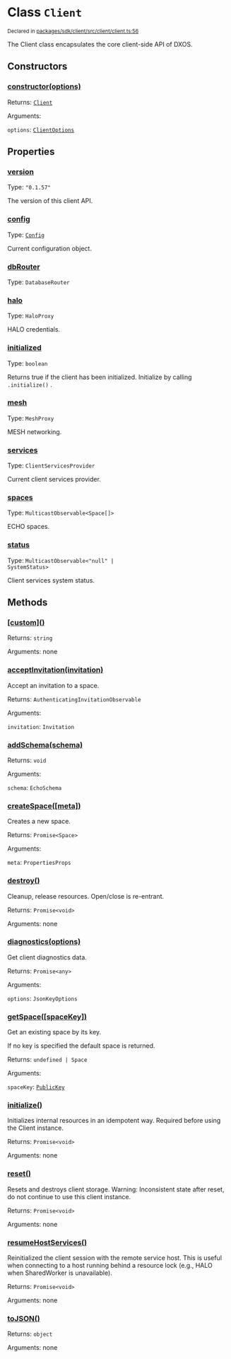 # Class `Client`
<sub>Declared in [packages/sdk/client/src/client/client.ts:56](https://github.com/dxos/dxos/blob/main/packages/sdk/client/src/client/client.ts#L56)</sub>


The Client class encapsulates the core client-side API of DXOS.

## Constructors
### [constructor(options)](https://github.com/dxos/dxos/blob/main/packages/sdk/client/src/client/client.ts#L78)




Returns: <code>[Client](/api/@dxos/client/classes/Client)</code>

Arguments: 

`options`: <code>[ClientOptions](/api/@dxos/client/types/ClientOptions)</code>



## Properties
### [version](https://github.com/dxos/dxos/blob/main/packages/sdk/client/src/client/client.ts#L60)
Type: <code>"0.1.57"</code>

The version of this client API.

### [config](https://github.com/dxos/dxos/blob/main/packages/sdk/client/src/client/client.ts#L115)
Type: <code>[Config](/api/@dxos/client/classes/Config)</code>

Current configuration object.

### [dbRouter](https://github.com/dxos/dxos/blob/main/packages/sdk/client/src/client/client.ts#L167)
Type: <code>DatabaseRouter</code>



### [halo](https://github.com/dxos/dxos/blob/main/packages/sdk/client/src/client/client.ts#L151)
Type: <code>HaloProxy</code>

HALO credentials.

### [initialized](https://github.com/dxos/dxos/blob/main/packages/sdk/client/src/client/client.ts#L132)
Type: <code>boolean</code>

Returns true if the client has been initialized. Initialize by calling  `.initialize()` .

### [mesh](https://github.com/dxos/dxos/blob/main/packages/sdk/client/src/client/client.ts#L159)
Type: <code>MeshProxy</code>

MESH networking.

### [services](https://github.com/dxos/dxos/blob/main/packages/sdk/client/src/client/client.ts#L123)
Type: <code>ClientServicesProvider</code>

Current client services provider.

### [spaces](https://github.com/dxos/dxos/blob/main/packages/sdk/client/src/client/client.ts#L178)
Type: <code>MulticastObservable&lt;Space[]&gt;</code>

ECHO spaces.

### [status](https://github.com/dxos/dxos/blob/main/packages/sdk/client/src/client/client.ts#L139)
Type: <code>MulticastObservable&lt;"null" | SystemStatus&gt;</code>

Client services system status.


## Methods
### [\[custom\]()](https://github.com/dxos/dxos/blob/main/packages/sdk/client/src/client/client.ts#L99)




Returns: <code>string</code>

Arguments: none




### [acceptInvitation(invitation)](https://github.com/dxos/dxos/blob/main/packages/sdk/client/src/client/client.ts#L206)


Accept an invitation to a space.

Returns: <code>AuthenticatingInvitationObservable</code>

Arguments: 

`invitation`: <code>Invitation</code>


### [addSchema(schema)](https://github.com/dxos/dxos/blob/main/packages/sdk/client/src/client/client.ts#L171)




Returns: <code>void</code>

Arguments: 

`schema`: <code>EchoSchema</code>


### [createSpace(\[meta\])](https://github.com/dxos/dxos/blob/main/packages/sdk/client/src/client/client.ts#L199)


Creates a new space.

Returns: <code>Promise&lt;Space&gt;</code>

Arguments: 

`meta`: <code>PropertiesProps</code>


### [destroy()](https://github.com/dxos/dxos/blob/main/packages/sdk/client/src/client/client.ts#L304)


Cleanup, release resources.
Open/close is re-entrant.

Returns: <code>Promise&lt;void&gt;</code>

Arguments: none




### [diagnostics(options)](https://github.com/dxos/dxos/blob/main/packages/sdk/client/src/client/client.ts#L213)


Get client diagnostics data.

Returns: <code>Promise&lt;any&gt;</code>

Arguments: 

`options`: <code>JsonKeyOptions</code>


### [getSpace(\[spaceKey\])](https://github.com/dxos/dxos/blob/main/packages/sdk/client/src/client/client.ts#L187)


Get an existing space by its key.

If no key is specified the default space is returned.

Returns: <code>undefined | Space</code>

Arguments: 

`spaceKey`: <code>[PublicKey](/api/@dxos/client/classes/PublicKey)</code>


### [initialize()](https://github.com/dxos/dxos/blob/main/packages/sdk/client/src/client/client.ts#L230)


Initializes internal resources in an idempotent way.
Required before using the Client instance.

Returns: <code>Promise&lt;void&gt;</code>

Arguments: none




### [reset()](https://github.com/dxos/dxos/blob/main/packages/sdk/client/src/client/client.ts#L331)


Resets and destroys client storage.
Warning: Inconsistent state after reset, do not continue to use this client instance.

Returns: <code>Promise&lt;void&gt;</code>

Arguments: none




### [resumeHostServices()](https://github.com/dxos/dxos/blob/main/packages/sdk/client/src/client/client.ts#L322)


Reinitialized the client session with the remote service host.
This is useful when connecting to a host running behind a resource lock
(e.g., HALO when SharedWorker is unavailable).

Returns: <code>Promise&lt;void&gt;</code>

Arguments: none




### [toJSON()](https://github.com/dxos/dxos/blob/main/packages/sdk/client/src/client/client.ts#L103)




Returns: <code>object</code>

Arguments: none




